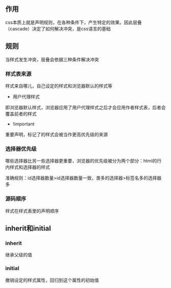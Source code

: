 ## 作用

css本质上就是声明规则，在各种条件下，产生特定的效果。因此层叠（cascade）决定了如何解决冲突，是css语言的基础

## 规则

当样式发生冲突，层叠会依据三种条件解决冲突

### 样式表来源

样式来自哪儿，自己设定的样式和浏览器默认的样式等

- 用户代理样式

即浏览器默认样式，浏览器应用了用户代理样式之后才会应用作者样式表，后者会覆盖前者的样式

- !important

重要声明，标记了的样式会被当作更高优先级的来源

### 选择器优先级

哪些选择器比另一些选择器更重要，浏览器的优先级被分为两个部分：html的行内样式和选择器的样式

准确规则：id选择器数量>id选择器数量一致，类多的选择器>标签名多的选择器多

### 源码顺序

样式在样式表里的声明顺序

## inherit和initial

### inherit

继承父级的值

### initial

撤销设定的样式属性，回归到这个属性的初始值
